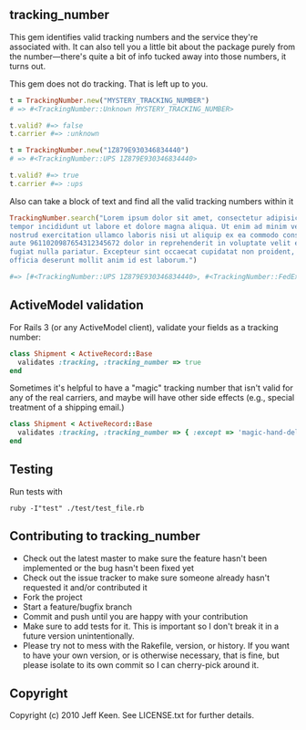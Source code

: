 ## tracking_number

This gem identifies valid tracking numbers and the service they're associated with. It can also tell you a little bit about the package purely from the number—there's quite a bit of info tucked away into those numbers, it turns out.

This gem does not do tracking. That is left up to you.

```ruby
t = TrackingNumber.new("MYSTERY_TRACKING_NUMBER")
# => #<TrackingNumber::Unknown MYSTERY_TRACKING_NUMBER>

t.valid? #=> false
t.carrier #=> :unknown

t = TrackingNumber.new("1Z879E930346834440")
# => #<TrackingNumber::UPS 1Z879E930346834440>

t.valid? #=> true
t.carrier #=> :ups
```
Also can take a block of text and find all the valid tracking numbers within it

```ruby
TrackingNumber.search("Lorem ipsum dolor sit amet, consectetur adipisicing elit, sed do eiusmod
tempor incididunt ut labore et dolore magna aliqua. Ut enim ad minim veniam, 1Z879E930346834440
nostrud exercitation ullamco laboris nisi ut aliquip ex ea commodo consequat. Duis
aute 9611020987654312345672 dolor in reprehenderit in voluptate velit esse cillum dolore eu
fugiat nulla pariatur. Excepteur sint occaecat cupidatat non proident, sunt in culpa qui
officia deserunt mollit anim id est laborum.")

#=> [#<TrackingNumber::UPS 1Z879E930346834440>, #<TrackingNumber::FedExGround96 9611020987654312345672>]
```

## ActiveModel validation

For Rails 3 (or any ActiveModel client), validate your fields as a tracking number:
```ruby
class Shipment < ActiveRecord::Base
  validates :tracking, :tracking_number => true
end
```
Sometimes it's helpful to have a "magic" tracking number that isn't valid for any of the real carriers, and maybe will have other side effects (e.g., special treatment of a shipping email.)

```ruby
class Shipment < ActiveRecord::Base
  validates :tracking, :tracking_number => { :except => 'magic-hand-delivery' }
end
```

## Testing

Run tests with
```
ruby -I"test" ./test/test_file.rb
```

## Contributing to tracking_number

* Check out the latest master to make sure the feature hasn't been implemented or the bug hasn't been fixed yet
* Check out the issue tracker to make sure someone already hasn't requested it and/or contributed it
* Fork the project
* Start a feature/bugfix branch
* Commit and push until you are happy with your contribution
* Make sure to add tests for it. This is important so I don't break it in a future version unintentionally.
* Please try not to mess with the Rakefile, version, or history. If you want to have your own version, or is otherwise necessary, that is fine, but please isolate to its own commit so I can cherry-pick around it.

## Copyright

Copyright (c) 2010 Jeff Keen. See LICENSE.txt for
further details.
